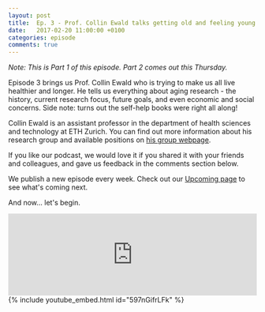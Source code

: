 ```yaml
---
layout: post
title:  Ep. 3 - Prof. Collin Ewald talks getting old and feeling young - Part 1
date:   2017-02-20 11:00:00 +0100
categories: episode
comments: true
---
```

*Note: This is Part 1 of this episode. Part 2 comes out this Thursday.*

Episode 3 brings us Prof. Collin Ewald who is trying to make us all live healthier and longer. He tells us everything about aging research - the history, current research focus, future goals, and even economic and social concerns. Side note: turns out the self-help books were right all along!


Collin Ewald is an assistant professor in the department of health sciences and technology at ETH Zurich. You can find out more information about his research group and available positions on [his group webpage](http://ewaldlab.strikingly.com/).

If you like our podcast, we would love it if you shared it with your friends and colleagues, and gave us feedback in the comments section below. 

We publish a new episode every week. Check out our [Upcoming page](/upcoming) to see what's coming next.

And now... let's begin.

<div id="media-wrapper">
<div id="soundcloud-embed"><iframe width="100%" height="166" scrolling="no" frameborder="no" src="https://w.soundcloud.com/player/?url=https%3A//api.soundcloud.com/tracks/308507377&amp;color=ff5500&amp;auto_play=false&amp;hide_related=false&amp;show_comments=true&amp;show_user=true&amp;show_reposts=false"></iframe></div>
<div id="youtube-embed">{% include youtube_embed.html id="597nGifrLFk" %}</div> 
</div>
